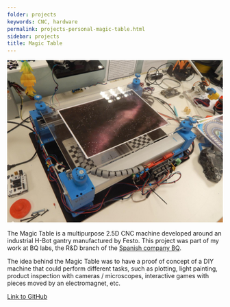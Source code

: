 ```yaml
---
folder: projects
keywords: CNC, hardware
permalink: projects-personal-magic-table.html
sidebar: projects
title: Magic Table
---
```



<img class="img-rounded" src="img/projects/magic-table.jpg" alt="Magic Table feature picture">

The Magic Table is a multipurpose 2.5D CNC machine developed around an industrial H-Bot gantry manufactured by Festo. This project was part of my work at BQ labs, the R&D branch of the [Spanish company BQ](https://www.bq.com/en/).

The idea behind the Magic Table was to have a proof of concept of a DIY machine that could perform different tasks, such as plotting, light painting, product inspection with cameras / microscopes, interactive games with pieces moved by an electromagnet, etc.

[Link to GitHub](https://github.com/David-Estevez/magic-table)

<!--{% include links.html %}-->